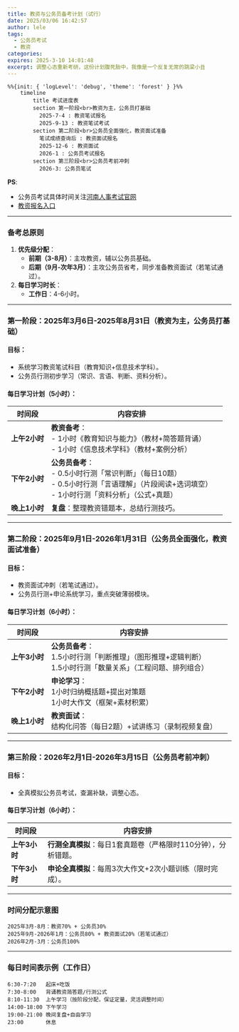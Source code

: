 ```yaml
---
title: 教资与公务员备考计划（试行）
date: 2025/03/06 16:42:57
author: lele
tags:
  - 公务员考试
  - 教资
categories: 
expires: 2025-3-10 14:01:48
excerpt: 调整心态重新考研，这份计划腹死胎中，我像是一个反复无常的跳梁小丑
---
```


```mermaid
%%{init: { 'logLevel': 'debug', 'theme': 'forest' } }%%
    timeline 
        title 考试进度表
        section 第一阶段<br>教资为主，公务员打基础
          2025-7-4 : 教资笔试报名
          2025-9-13 : 教资笔试考试
        section 第二阶段<br>公务员全面强化，教资面试准备
          笔试成绩查询后 : 教资面试报名
          2025-12-6 : 教资面试
          2026-1 : 公务员考试报名
        section 第三阶段<br>公务员考前冲刺
          2026-3: 公务员笔试
```
**PS**: 
- 公务员考试具体时间关注[河南人事考试官网](http://www.hnrsks.com/index.html?siteCode=hnsrskszx)
- [教资报名入口](https://ntce.neea.edu.cn/)

---

### **备考总原则**
1. **优先级分配**：  
   - **前期（3-8月）**：主攻教资，辅以公务员基础。  
   - **后期（9月-次年3月）**：主攻公务员省考，同步准备教资面试（若笔试通过）。  
2. **每日学习时长**：  
   - **工作日**：4-6小时。  

---

### **第一阶段：2025年3月6日-2025年8月31日（教资为主，公务员打基础）**
#### **目标**：  
- 系统学习教资笔试科目（教育知识+信息技术学科）。  
- 公务员行测初步学习（常识、言语、判断、资料分析）。  

#### **每日学习计划**（5小时）：  
| 时间段       | 内容安排                                                                                       |     |
| --------- | ------------------------------------------------------------------------------------------ | --- |
| **上午2小时** | **教资备考**：<br>- 1小时《教育知识与能力》（教材+简答题背诵）<br>- 1小时《信息技术学科》（教材+案例分析）                            |     |
| **下午2小时** | **公务员备考**：<br>- 0.5小时行测「常识判断」（每日10题）<br>- 0.5小时行测「言语理解」（片段阅读+选词填空）<br>- 1小时行测「资料分析」（公式+真题） |     |
| **晚上1小时** | **复盘**：整理教资错题本，总结行测技巧。                                                                     |     |

---

### **第二阶段：2025年9月1日-2026年1月31日（公务员全面强化，教资面试准备）**
#### **目标**：  
- 教资面试冲刺（若笔试通过）。  
- 公务员行测+申论系统学习，重点突破薄弱模块。  

#### **每日学习计划**（6小时）：  
| 时间段       | 内容安排                                                                 |     |
| --------- | -------------------------------------------------------------------- | --- |
| **上午3小时** | **公务员备考**：<br> 1.5小时行测「判断推理」（图形推理+逻辑判断）<br> 1.5小时行测「数量关系」（工程问题、排列组合） |     |
| **下午2小时** | **申论学习**：<br> 1小时归纳概括题+提出对策题<br> 1小时大作文（框架+素材积累）                     |     |
| **晚上1小时** | **教资面试**：<br> 结构化问答（每日2题）+试讲练习（录制视频复盘）                               |     |


---

### **第三阶段：2026年2月1日-2026年3月15日（公务员考前冲刺）**
#### **目标**：  
- 全真模拟公务员考试，查漏补缺，调整心态。  

#### **每日学习计划**（6小时）：  
| 时间段       | 内容安排                                                                 |  
|--------------|--------------------------------------------------------------------------|  
| **上午3小时** | **行测全真模拟**：每日1套真题卷（严格限时110分钟），分析错题。          |  
| **下午3小时** | **申论全真模拟**：每周3次大作文+2次小题训练（限时完成）。              |  
  

---

### **时间分配示意图**
```  
2025年3月-8月：教资70% + 公务员30%  
2025年9月-2026年1月：公务员80% + 教资面试20%（若笔试通过）  
2026年2月-3月：公务员100%  
```

---

### **每日时间表示例（工作日）**  
```  
6:30-7:20   起床+吃饭
7:30-8:00   背诵教资简答题/行测公式  
8:10-11:30  上午学习（按阶段分配，保证定量，灵活调整时间）  
14:00-18:00 下午学习  
19:00-21:00 晚间复盘+自由学习  
23:00       休息  
```
